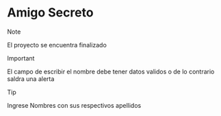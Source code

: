 <h1> Amigo Secreto </h1>

> [!NOTE]
> El proyecto se encuentra finalizado

> [!IMPORTANT]
> El campo de escribir el nombre debe tener datos validos o de lo contrario saldra una alerta

> [!TIP]
> Ingrese Nombres con sus respectivos apellidos
